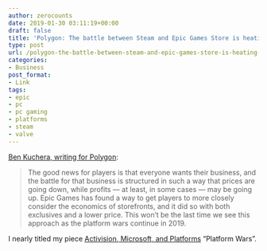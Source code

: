 ```yaml
---
author: zerocounts
date: 2019-01-30 03:11:19+00:00
draft: false
title: 'Polygon: The battle between Steam and Epic Games Store is heating up'
type: post
url: /polygon-the-battle-between-steam-and-epic-games-store-is-heating-up/
categories:
- Business
post_format:
- Link
tags:
- epic
- pc
- pc gaming
- platforms
- steam
- valve
---
```


[Ben Kuchera, writing for Polygon](https://www.polygon.com/2019/1/29/18200893/epic-games-store-steam-metro-exclusives):



<blockquote>The good news for players is that everyone wants their business, and the battle for that business is structured in such a way that prices are going down, while profits — at least, in some cases — may be going up. Epic Games has found a way to get players to more closely consider the economics of storefronts, and it did so with both exclusives and a lower price. This won’t be the last time we see this approach as the platform wars continue in 2019.</blockquote>



I nearly titled my piece [Activision, Microsoft, and Platforms](https://www.zerocounts.net/activision-microsoft-and-platforms/) “Platform Wars”.
